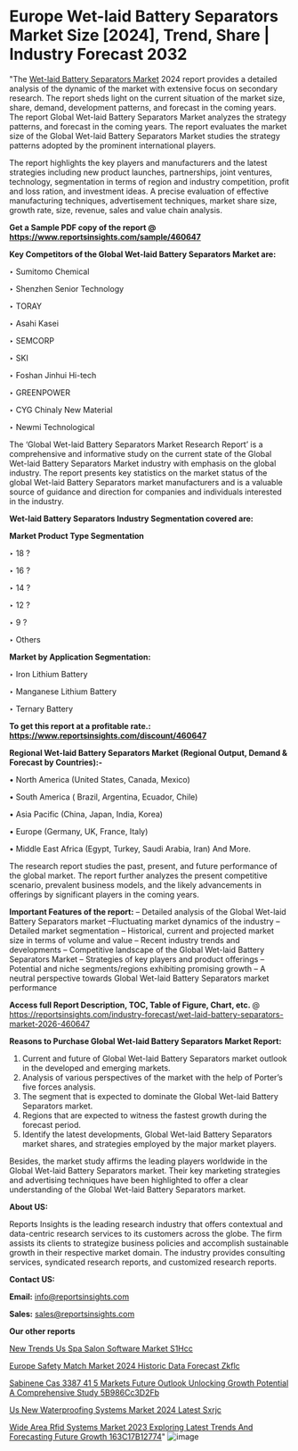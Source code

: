 # Europe Wet-laid Battery Separators Market Size [2024], Trend, Share | Industry Forecast 2032

"The <a href=https://www.reportsinsights.com/sample/460647>Wet-laid Battery Separators Market</a> 2024 report provides a detailed analysis of the dynamic of the market with extensive focus on secondary research. The report sheds light on the current situation of the market size, share, demand, development patterns, and forecast in the coming years. The report Global Wet-laid Battery Separators Market analyzes the strategy patterns, and forecast in the coming years. The report evaluates the market size of the Global Wet-laid Battery Separators Market studies the strategy patterns adopted by the prominent international players.

The report highlights the key players and manufacturers and the latest strategies including new product launches, partnerships, joint ventures, technology, segmentation in terms of region and industry competition, profit and loss ration, and investment ideas. A precise evaluation of effective manufacturing techniques, advertisement techniques, market share size, growth rate, size, revenue, sales and value chain analysis.

<strong>Get a Sample PDF copy of the report @ <a href=https://www.reportsinsights.com/sample/460647 style=color:#0000ff;>https://www.reportsinsights.com/sample/460647</a></strong>

<strong>Key Competitors of the Global Wet-laid Battery Separators Market are:</strong>

‣ Sumitomo Chemical

‣ Shenzhen Senior Technology

‣ TORAY

‣ Asahi Kasei

‣ SEMCORP

‣ SKI

‣ Foshan Jinhui Hi-tech

‣ GREENPOWER

‣ CYG Chinaly New Material

‣ Newmi Technological

The ‘Global Wet-laid Battery Separators Market Research Report’ is a comprehensive and informative study on the current state of the Global Wet-laid Battery Separators Market industry with emphasis on the global industry. The report presents key statistics on the market status of the global Wet-laid Battery Separators market manufacturers and is a valuable source of guidance and direction for companies and individuals interested in the industry.

<strong>Wet-laid Battery Separators Industry Segmentation covered are:</strong>

<strong>Market Product Type Segmentation</strong>

‣ 18 ?

‣ 16 ?

‣ 14 ?

‣ 12 ?

‣ 9 ?

‣ Others

<strong>Market by Application Segmentation:</strong>

‣ Iron Lithium Battery

‣ Manganese Lithium Battery

‣ Ternary Battery

<strong>To get this report at a profitable rate.: <a href=https://www.reportsinsights.com/discount/460647 style=color:#0000ff;>https://www.reportsinsights.com/discount/460647</a></strong>

<strong>Regional Wet-laid Battery Separators Market (Regional Output, Demand &amp; Forecast by Countries):-</strong>

• North America (United States, Canada, Mexico)

• South America ( Brazil, Argentina, Ecuador, Chile)

• Asia Pacific (China, Japan, India, Korea)

• Europe (Germany, UK, France, Italy)

• Middle East Africa (Egypt, Turkey, Saudi Arabia, Iran) And More.

The research report studies the past, present, and future performance of the global market. The report further analyzes the present competitive scenario, prevalent business models, and the likely advancements in offerings by significant players in the coming years.

<strong>Important Features of the report:</strong>
– Detailed analysis of the Global Wet-laid Battery Separators market
–Fluctuating market dynamics of the industry
–Detailed market segmentation
– Historical, current and projected market size in terms of volume and value
– Recent industry trends and developments
– Competitive landscape of the Global Wet-laid Battery Separators Market
– Strategies of key players and product offerings
– Potential and niche segments/regions exhibiting promising growth
– A neutral perspective towards Global Wet-laid Battery Separators market performance

<strong>Access full Report Description, TOC, Table of Figure, Chart, etc. </strong>@   <a href=https://reportsinsights.com/industry-forecast/wet-laid-battery-separators-market-2026-460647 style=color:#0000ff;>https://reportsinsights.com/industry-forecast/wet-laid-battery-separators-market-2026-460647</a>

<strong>Reasons to Purchase Global Wet-laid Battery Separators Market Report:</strong>
1. Current and future of Global Wet-laid Battery Separators market outlook in the developed and emerging markets.
2. Analysis of various perspectives of the market with the help of Porter’s five forces analysis.
3. The segment that is expected to dominate the Global Wet-laid Battery Separators market.
4. Regions that are expected to witness the fastest growth during the forecast period.
5. Identify the latest developments, Global Wet-laid Battery Separators market shares, and strategies employed by the major market players.

Besides, the market study affirms the leading players worldwide in the Global Wet-laid Battery Separators market. Their key marketing strategies and advertising techniques have been highlighted to offer a clear understanding of the Global Wet-laid Battery Separators market.

<strong><strong>About US</strong>:</strong>

Reports Insights is the leading research industry that offers contextual and data-centric research services to its customers across the globe. The firm assists its clients to strategize business policies and accomplish sustainable growth in their respective market domain. The industry provides consulting services, syndicated research reports, and customized research reports.

<strong>Contact US:</strong>

<p class=><b>Email:</b> <a href=mailto:info@reportsinsights.com>info@reportsinsights.com</a></p>
<p class=><b>Sales:</b> <a href=mailto:sales@reportsinsights.com>sales@reportsinsights.com</a></p>

<strong>Our other reports</strong>

<a href=https://www.linkedin.com/pulse/new-trends-us-spa-salon-software-market-s1hcc/>New Trends Us Spa Salon Software Market S1Hcc</a>

<a href=https://www.linkedin.com/pulse/europe-safety-match-market-2024-historic-data-forecast-zkflc/>Europe Safety Match Market 2024 Historic Data Forecast Zkflc</a>

<a href=https://medium.com/@tidke9676/sabinene-cas-3387-41-5-markets-future-outlook-unlocking-growth-potential-a-comprehensive-study-5b986cc3d2fb>Sabinene Cas 3387 41 5 Markets Future Outlook Unlocking Growth Potential A Comprehensive Study 5B986Cc3D2Fb</a>

<a href=https://www.linkedin.com/pulse/us-new-waterproofing-systems-market-2024-latest-sxrjc/>Us New Waterproofing Systems Market 2024 Latest Sxrjc</a>

<a href=https://medium.com/@gd336335/wide-area-rfid-systems-market-2023-exploring-latest-trends-and-forecasting-future-growth-163c17b12774>Wide Area Rfid Systems Market 2023 Exploring Latest Trends And Forecasting Future Growth 163C17B12774</a>"
![image](https://github.com/aakesh123242/RIMarket/assets/158431203/90c3a7a5-7658-44cc-ab24-e67b6ef8011a)
